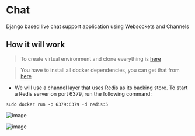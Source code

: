 # Chat
Django based live chat support application using Websockets and Channels


## How it will work
> To create virtual environment and clone everything is [here](https://github.com/officialtech/Django-Starters#readme)

> You have to install all docker dependencies, you can get that from [here](https://docs.docker.com/engine/install/)

* We will use a channel layer that uses Redis as its backing store. To start a Redis server on port 6379, run the following command:

` sudo docker run -p 6379:6379 -d redis:5 `

![image](https://user-images.githubusercontent.com/46815338/134632470-281fe8d3-715c-4f06-b8e5-b3d66957dcdf.png)

![image](https://user-images.githubusercontent.com/46815338/134632654-9c24bc7d-4812-4b3e-b176-2d116cf426f6.png)


